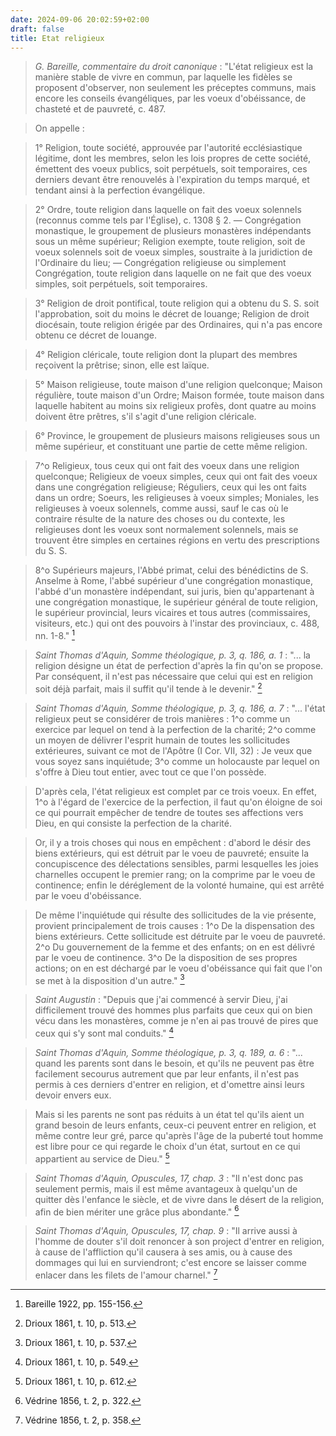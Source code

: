 ```yaml
---
date: 2024-09-06 20:02:59+02:00
draft: false
title: Etat religieux
---
```






> *G. Bareille, commentaire du droit canonique* : "L'état religieux est la manière stable de vivre en commun, par laquelle les fidèles se proposent d'observer, non seulement les préceptes communs, mais encore les conseils évangéliques, par les voeux d'obéissance, de chasteté et de pauvreté, c. 487. 

> On appelle : 

> 1° Religion, toute société, approuvée par l'autorité ecclésiastique légitime, dont les membres, selon les lois propres de cette société, émettent des voeux publics, soit perpétuels, soit temporaires, ces derniers devant être renouvelés à l'expiration du temps marqué, et tendant ainsi à la perfection évangélique.  

> 2° Ordre, toute religion dans laquelle on fait des voeux solennels (reconnus comme tels par l'Église), c. 1308 § 2. — Congrégation monastique, le groupement de plusieurs monastères indépendants sous un même supérieur; Religion exempte, toute religion, soit de voeux solennels soit de voeux simples, soustraite à la juridiction de l'Ordinaire du lieu; — Congrégation religieuse ou simplement Congrégation, toute religion dans laquelle on ne fait que des voeux simples, soit perpétuels, soit temporaires.

> 3° Religion de droit pontifical, toute religion qui a obtenu du S. S.  soit l'approbation, soit du moins le décret de louange; Religion de droit diocésain, toute religion érigée par des Ordinaires, qui n'a pas encore obtenu ce décret de louange. 

> 4° Religion cléricale, toute religion dont la plupart des membres reçoivent la prêtrise; sinon, elle est laïque.  

> 5° Maison religieuse, toute maison d'une religion quelconque; Maison régulière, toute maison d'un Ordre; Maison formée, toute maison dans laquelle habitent au moins six religieux profès, dont quatre au moins doivent être prêtres, s'il s'agit d'une religion cléricale.

> 6° Province, le groupement de plusieurs maisons religieuses sous un même supérieur, et constituant une partie de cette même religion. 

> 7^o Religieux, tous ceux qui ont fait des voeux dans une religion quelconque; Religieux de voeux simples, ceux qui ont fait des voeux dans une congrégation religieuse; Réguliers, ceux qui les ont faits dans un ordre; Soeurs, les religieuses à voeux simples; Moniales, les religieuses à voeux solennels, comme aussi, sauf le cas où le contraire résulte de la nature des choses ou du contexte, les religieuses dont les voeux sont normalement solennels, mais se trouvent être simples en certaines régions en vertu des prescriptions du S. S.

> 8^o Supérieurs majeurs, l'Abbé primat, celui des bénédictins de S. Anselme à Rome, l'abbé supérieur d'une congrégation monastique, l'abbé d'un monastère indépendant, sui juris, bien qu'appartenant à une congrégation monastique, le supérieur général de toute religion, le supérieur provincial, leurs vicaires et tous autres (commissaires, visiteurs, etc.) qui ont des pouvoirs à l'instar des provinciaux, c. 488, nn. 1-8." [^1]

[^1]: Bareille 1922, pp. 155-156.

> *Saint Thomas d'Aquin, Somme théologique, p. 3, q. 186, a. 1* : "... la religion désigne un état de perfection d'après la fin qu'on se propose. Par conséquent, il n'est pas nécessaire que celui qui est en religion soit déjà parfait, mais il suffit qu'il tende à le devenir." [^2]

[^2]: Drioux 1861, t. 10, p. 513.

> *Saint Thomas d'Aquin, Somme théologique, p. 3, q. 186, a. 7* : "... l'état religieux peut se considérer de trois manières : 1^o comme un exercice par lequel on tend à la perfection de la charité; 2^o comme un moyen de délivrer l'esprit humain de toutes les sollicitudes extérieures, suivant ce mot de l'Apôtre (I Cor. VII, 32) : Je veux que vous soyez sans inquiétude; 3^o comme un holocauste par lequel on s'offre à Dieu tout entier, avec tout ce que l'on possède.

> D'après cela, l'état religieux est complet par ce trois voeux. En effet, 1^o à l'égard de l'exercice de la perfection, il faut qu'on éloigne de soi ce qui pourrait empêcher de tendre de toutes ses affections vers Dieu, en qui consiste la perfection de la charité. 

> Or, il y a trois choses qui nous en empêchent : d'abord le désir des biens extérieurs, qui est détruit par le voeu de pauvreté; ensuite la concupiscence des délectations sensibles, parmi lesquelles les joies charnelles occupent le premier rang; on la comprime par le voeu de continence; enfin le déréglement de la volonté humaine, qui est arrêté par le voeu d'obéissance.

> De même l'inquiétude qui résulte des sollicitudes de la vie présente, provient principalement de trois causes : 1^o De la dispensation des biens extérieurs. Cette sollicitude est détruite par le voeu de pauvreté. 2^o Du gouvernement de la femme et des enfants; on en est délivré par le voeu de continence. 3^o De la disposition de ses propres actions; on en est déchargé par le voeu d'obéissance qui fait que l'on se met à la disposition d'un autre." [^3]

[^3]: Drioux 1861, t. 10, p. 537.

> *Saint Augustin* : "Depuis que j'ai commencé à servir Dieu, j'ai difficilement trouvé des hommes plus parfaits que ceux qui on bien vécu dans les monastères, comme je n'en ai pas trouvé de pires que ceux qui s'y sont mal conduits." [^4]

[^4]: Drioux 1861, t. 10, p. 549.

> *Saint Thomas d'Aquin, Somme théologique, p. 3, q. 189, a. 6* : "... quand les parents sont dans le besoin, et qu'ils ne peuvent pas être facilement secourus autrement que par leur enfants, il n'est pas permis à ces derniers d'entrer en religion, et d'omettre ainsi leurs devoir envers eux.

> Mais si les parents ne sont pas réduits à un état tel qu'ils aient un grand besoin de leurs enfants, ceux-ci peuvent entrer en religion, et même contre leur gré, parce qu'après l'âge de la puberté tout homme est libre pour ce qui regarde le choix d'un état, surtout en ce qui appartient au service de Dieu." [^5]

[^5]: Drioux 1861, t. 10, p. 612.

> *Saint Thomas d'Aquin, Opuscules, 17, chap. 3* : "Il n'est donc pas seulement permis, mais il est même avantageux à quelqu'un de quitter dès l'enfance le siècle, et de vivre dans le désert de la religion, afin de bien mériter une grâce plus abondante." [^6]

[^6]: Védrine 1856, t. 2, p. 322.

> *Saint Thomas d'Aquin, Opuscules, 17, chap. 9* : "Il arrive aussi à l'homme de douter s'il doit renoncer à son project d'entrer en religion, à cause de l'affliction qu'il causera à ses amis, ou à cause des dommages qui lui en surviendront; c'est encore se laisser comme enlacer dans les filets de l'amour charnel." [^7]

[^7]: Védrine 1856, t. 2, p. 358.
